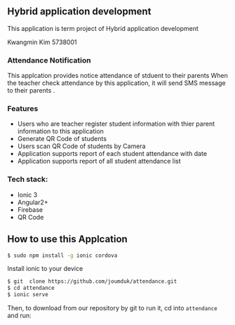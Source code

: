 <h2>Hybrid application development</h2>

This application is term project of Hybrid application development

Kwangmin Kim 5738001

<h3>Attendance Notification</h3>

This applcation provides notice attendance of stduent to their parents 
When the teacher check attendance by this application, it will send SMS message to their parents .

<h3>Features </h3>

<ul>
 <li>Users who are teacher register student information with thier parent information to this application</li>
 <li>Generate QR Code of students</li>
 <li>Users scan QR Code of students by Camera</li> 
 <li>Application supports report of each student attendance with date </li>
 <li>Application supports report of all student attendance list </li>
 </ul>




<h3>Tech stack:</h3>

- Ionic 3
- Angular2+
- Firebase
- QR Code

## How to use this Applcation

```bash
$ sudo npm install -g ionic cordova
```

Install ionic to your device 

```bash
$ git  clone https://github.com/joumduk/attendance.git
$ cd attendance
$ ionic serve
```
Then, to download from our repository by git 
to run it, cd into `attendance` and run:


